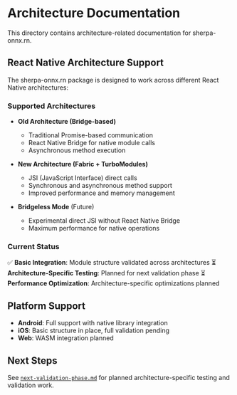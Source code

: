 # Architecture Documentation

This directory contains architecture-related documentation for sherpa-onnx.rn.

## React Native Architecture Support

The sherpa-onnx.rn package is designed to work across different React Native architectures:

### Supported Architectures

- **Old Architecture (Bridge-based)**
  - Traditional Promise-based communication
  - React Native Bridge for native module calls
  - Asynchronous method execution

- **New Architecture (Fabric + TurboModules)**
  - JSI (JavaScript Interface) direct calls
  - Synchronous and asynchronous method support
  - Improved performance and memory management

- **Bridgeless Mode** (Future)
  - Experimental direct JSI without React Native Bridge
  - Maximum performance for native operations

### Current Status

✅ **Basic Integration**: Module structure validated across architectures
⏳ **Architecture-Specific Testing**: Planned for next validation phase
⏳ **Performance Optimization**: Architecture-specific optimizations planned

## Platform Support

- **Android**: Full support with native library integration
- **iOS**: Basic structure in place, full validation pending
- **Web**: WASM integration planned

## Next Steps

See [`next-validation-phase.md`](./next-validation-phase.md) for planned architecture-specific testing and validation work.